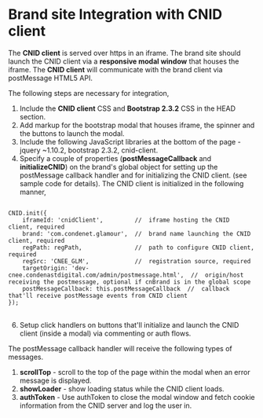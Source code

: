 Brand site Integration with CNID client
=======================================

The <b>CNID client</b> is served over https in an iframe. The brand site should launch the CNID client via a <b>responsive modal window</b> that houses the iframe. The <b>CNID client</b> will communicate with the brand client via postMessage HTML5 API.

The following steps are necessary for integration,

1. Include the <b>CNID client</b> CSS and <b>Bootstrap 2.3.2</b> CSS in the HEAD section.
3. Add markup for the bootstrap modal that houses iframe, the spinner and the buttons to launch the modal.
4. Include the following JavaScript libraries at the bottom of the page - jquery ~1.10.2, bootstrap 2.3.2, cnid-client.
5. Specify a couple of properties (<b>postMessageCallback</b> and <b>initializeCNID</b>) on the brand's global object for setting up the postMessage callback handler and for initializing the CNID client. (see sample code for details). The CNID client is initialized in the following manner,

<pre>
<code>
CNID.init({
    iframeId: 'cnidClient',         //  iframe hosting the CNID client, required
    brand: 'com.condenet.glamour',  //  brand name launching the CNID client, required
    regPath: regPath,               //  path to configure CNID client, required
    regSrc: 'CNEE_GLM',             //  registration source, required
    targetOrigin: 'dev-cnee.condenastdigital.com/admin/postmessage.html',  //  origin/host receiving the postmessage, optional if cnBrand is in the global scope
    postMessageCallback: this.postMessageCallback  //  callback that'll receive postMessage events from CNID client
});
</code>
</pre>

6. Setup click handlers on buttons that'll initialize and launch the CNID client (inside a modal) via commenting or auth flows.

The postMessage callback handler will receive the following types of messages.

1. <b>scrollTop</b> - scroll to the top of the page within the modal when an error message is displayed.
2. <b>showLoader</b> - show loading status while the CNID client loads.
3. <b>authToken</b> - Use authToken to close the modal window and fetch cookie information from the CNID server and log the user in.
